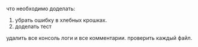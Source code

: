 что необходимо доделать: 

1) убрать ошибку в хлебных крошках.
2) доделать тест



удалить все консоль логи и все комментарии. проверить каждый файл.
